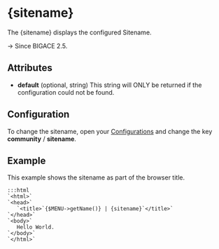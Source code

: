 # {sitename}

The {sitename} displays the configured Sitename.

-> Since BIGACE 2.5.

## Attributes


*  **default** (optional, string)
    This string will ONLY be returned if the configuration could not be found.

## Configuration

To change the sitename, open your [Configurations](manual/configurations) and change the key **community** / **sitename**.

## Example

This example shows the sitename as part of the browser title.

	:::html
	`<html>`
	`<head>`
	   `<title>`{$MENU->getName()} | {sitename}`</title>`
	`</head>`
	`<body>`
	   Hello World.
	`</body>`
	`</html>`

